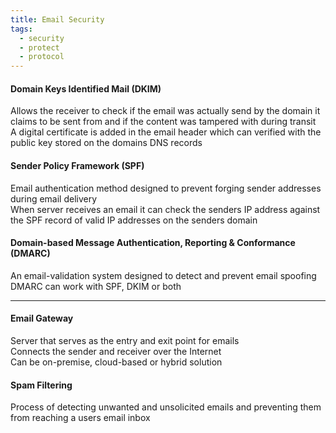 ```yaml
---
title: Email Security
tags:
  - security
  - protect
  - protocol
---
```


#### Domain Keys Identified Mail (DKIM)
Allows the receiver to check if the email was actually send by the domain it claims to be sent from and if the content was tampered with during transit  
A digital certificate is added in the email header which can verified with the public key stored on the domains DNS records

#### Sender Policy Framework (SPF)
Email authentication method designed to prevent forging sender addresses during email delivery  
When server receives an email it can check the senders IP address against the SPF record of valid IP addresses on the senders domain

#### Domain-based Message Authentication, Reporting & Conformance (DMARC)
An email-validation system designed to detect and prevent email spoofing
DMARC can work with SPF, DKIM or both

---

#### Email Gateway
Server that serves as the entry and exit point for emails  
Connects the sender and receiver over the Internet  
Can be on-premise, cloud-based or hybrid solution

#### Spam Filtering
Process of detecting unwanted and unsolicited emails and preventing them from reaching a users email inbox

